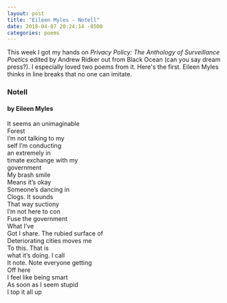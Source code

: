 ```yaml
---
layout: post
title: "Eileen Myles - Notell"
date: 2018-04-07 20:24:14 -0500
categories: poems
---
```

This week I got my hands on _Privacy Policy: The Anthology of Surveillance Poetics_ edited by Andrew Ridker out from Black Ocean (can you say dream press?). I especially loved two poems from it. Here's the first. Eileen Myles thinks in line breaks that no one can imitate. 

### Notell
#### by Eileen Myles

It seems an unimaginable<br>
Forest<br>
I’m not talking to my<br>
self I’m conducting<br>
an extremely in<br>
timate exchange with my<br>
government<br>
My brash smile<br>
Means it’s okay<br>
Someone’s dancing in<br>
Clogs. It sounds<br>
That way suctiony<br>
I’m not here to con<br>
Fuse the government<br>
What I’ve<br>
Got I share. The rubied surface of<br>
Deteriorating cities moves me<br>
To this. That is<br>
what it’s doing. I call<br>
It note. Note everyone getting<br>
Off here<br>
I feel like being smart<br>
As soon as I seem stupid<br>
I top it all up<br>
